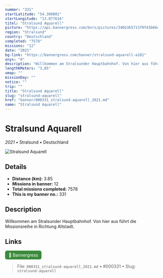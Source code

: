 ```yaml
---
nummer: "331"
startLatitude: "54.309001"
startLongitude: "13.077616"
titel: "Stralsund Aquarell"
picture: "https://api.bannergress.com/bnrs/pictures/346b3b5713f9f43b66c792f104fd0aa8"
region: "Stralsund"
country: "Deutschland"
completed: "7578"
missions: "12"
date: "2021"
bg-link: "https://bannergress.com/banner/stralsund-aquarell-a181"
onyx: "0"
description: "Willkommen am Stralsunder Hauptbahnhof. Von hier aus führt die Missionsreihe in Richtung Altstadt."
lengthKMeters: "3,85"
umap: ""
missionDay: ""
notice: ""
trip: ""
title: "Stralsund Aquarell"
slug: "stralsund-aquarell"
href: "banner/000331_stralsund-aquarell_2021.md"
name: "Stralsund Aquarell"
---
```

# Stralsund Aquarell

*2021* • Stralsund • Deutschland

![Stralsund Aquarell](https://api.bannergress.com/bnrs/pictures/346b3b5713f9f43b66c792f104fd0aa8)



## Details
- **Distance (km):** 3.85
- **Missions in banner:** 12
- **Total missions completed:** 7578
- **This is my banner no.:** 331



## Description
Willkommen am Stralsunder Hauptbahnhof. Von hier aus führt die Missionsreihe in Richtung Altstadt.



## Links
<a href="https://bannergress.com/banner/stralsund-aquarell-a181" target="_blank" style="display:inline-block;margin-right:8px;padding:6px 12px;background:#3c8b3c;color:#fff;text-decoration:none;border-radius:6px;">🔗 Bannergress</a>



> File: `000331_stralsund-aquarell_2021.md`
> • #000331
> • Slug: `stralsund-aquarell`
